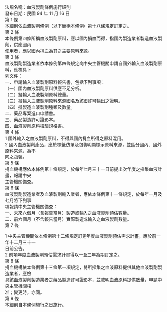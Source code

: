 法規名稱：血液製劑條例施行細則  
發布日期：民國 94 年 11 月 16 日  
第 1 條  
本細則依血液製劑條例（以下簡稱本條例）第十八條規定訂定之。  
第 2 條  
本條例第四條所稱血液製劑原料，應以國內捐血而得，指國內製造業者製造血液製劑，供應國內  
使用者，應以國內捐血為其之主要原料來源。  
第 3 條  
血液製劑製造業者依本條例第四條規定向中央主管機關申請自國外輸入血液製劑原料，應檢具下  
列文件：  
一、申請輸入血液製劑原料報告書，包括下列事項：  
（一）國內血液製劑原料供應不足分析。  
（二）擬輸入血液製劑原料總量。  
（三）擬輸入血液製劑原料來源國名及該國許可輸出之證明。  
（四）擬製造血液製劑種類及數量。  
二、藥品專案進口申請書。  
三、藥品製造許可證影本。  
四、血液製劑原料檢驗規格書。  
第 4 條  
1 國外輸入之血液製劑原料，不得與國內捐血所得之原料混用。  
2 國內血液製劑產品，應於標籤仿單及包裝明顯標示原料來源，並區分國內、國外原料來源，為不  
同之包裝。  
第 5 條  
捐血機構應依本條例第十條規定，於每年七月三十一日前提出次年度之採集血液計畫，報請中央  
主管機關備查。  
第 6 條  
血液製劑製造業者及血液製劑輸入業者，應依本條例第十一條規定，於每年一月及七月將下列事  
項報請中央主管機關備查：  
一、未來六個月（含報告當月）製造或輸入之血液製劑預估數量。  
二、前六個月（不含報告當月）實際製造或輸入之血液製劑數量。  
第 7 條  


1 中央主管機關依本條例第十二條規定訂定年度血液製劑預估需求計畫，應於前一年十二月三十一  
日前公告。  
2 前項年度血液製劑預估需求計畫得以一至三年為期訂定之。  
第 8 條  
捐血機構依本條例第十三條第一項規定，將所採集之血液原料提供其他血液製劑製造業者，應檢  
具該血液製劑製造業者之藥品製造許可證影本，並載明血液原料提供數量，申請中央主管機關核  
准；變更時，亦同。  
第 9 條  
本細則自本條例施行之日施行。  


